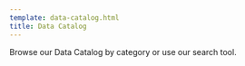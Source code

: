 ```yaml
---
template: data-catalog.html
title: Data Catalog
---
```


Browse our Data Catalog by category or use our search tool.
